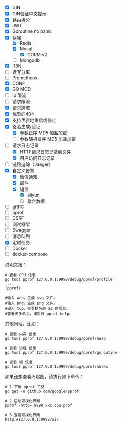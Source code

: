 - [x] GIN
- [x] GIN验证中文提示
- [x] 路由拆分
- [x] JWT
- [x] Goroutine no panic
- [x] 存储
    - [x] Redis
    - [x] Mysql
        - [x] GORM v2
    - [ ] Mongodb
- [x] I18N
- [ ] 读写分离
- [ ] Prometheus
- [x] CONF
- [x] GO MOD
- [ ] ip 限流
- [ ] 请求限流
- [x] 请求跨域
- [x] 优雅的404
- [x] 支持优雅地重启或停止
- [x] 签名生成/验证
    - [x] 参数正序 MD5 加盐加密
    - [ ] 参数随机排序 MD5 加盐加密
- [ ] 请求日志记录
    - [x] HTTP请求日志记录到文件
    - [x] 用户访问日志记录
- [ ] 链路追踪（Jaeger）
- [x] 自定义告警
    - [x] 微信通知
    - [x] 邮件
    - [x] 短信
        -[x] aliyun
        -[ ] 聚合数据
- [ ] gRPC
- [ ] pprof
- [ ] CSRF
- [ ] 测试框架
- [ ] Swagger
- [ ] 消息队列
- [x] 定时任务
- [ ] Docker
- [ ] docker-compose

说明文档：

```shell
# 查看 CPU 信息
go tool pprof 127.0.0.1:9999/debug/pprof/profile
...
(pprof) 

#输入 web，生成 svg 文件。
#输入 png，生成 png 文件。
#输入 top，查看排名前 20 的信息。
#查看更多命令，请执行 pprof help。
```

其他同理，比如：

```shell
# 查看 内存 信息
go tool pprof 127.0.0.1:9999/debug/pprof/heap

# 查看 协程 信息
go tool pprof 127.0.0.1:9999/debug/pprof/goroutine

# 查看 锁 信息
go tool pprof 127.0.0.1:9999/debug/pprof/mutex
```
如果还想查看火焰图，请执行如下命令：

```shell
# 1.下载 pprof 工具
go get -u github.com/google/pprof

# 2.启动可视化界面
pprof -http=:9998 xxx.cpu.prof

# 3.查看可视化界面
http:#127.0.0.1:9998/ui/
```